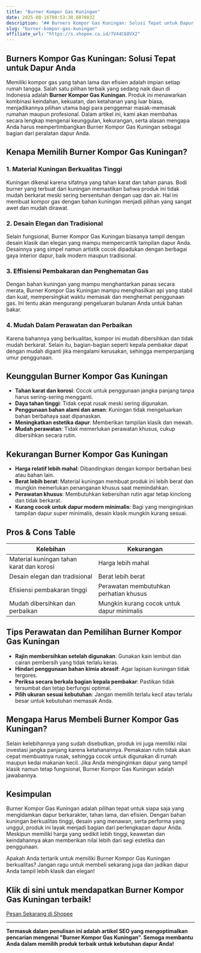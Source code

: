 ```yaml
---
title: "Burner Kompor Gas Kuningan"
date: 2025-08-16T08:53:30.607083Z
description: "## Burners Kompor Gas Kuningan: Solusi Tepat untuk Dapur Anda..."
slug: "burner-kompor-gas-kuningan"
affiliate_url: "https://s.shopee.co.id/7V44C68VX2"
---
```

## Burners Kompor Gas Kuningan: Solusi Tepat untuk Dapur Anda

Memiliki kompor gas yang tahan lama dan efisien adalah impian setiap rumah tangga. Salah satu pilihan terbaik yang sedang naik daun di Indonesia adalah **Burner Kompor Gas Kuningan**. Produk ini menawarkan kombinasi keindahan, kekuatan, dan ketahanan yang luar biasa, menjadikannya pilihan utama bagi para penggemar masak-memasak rumahan maupun profesional. Dalam artikel ini, kami akan membahas secara lengkap mengenai keunggulan, kekurangan, serta alasan mengapa Anda harus mempertimbangkan Burner Kompor Gas Kuningan sebagai bagian dari peralatan dapur Anda.

## Kenapa Memilih Burner Kompor Gas Kuningan?

### 1. Material Kuningan Berkualitas Tinggi

Kuningan dikenal karena sifatnya yang tahan karat dan tahan panas. Bodi burner yang terbuat dari kuningan memastikan bahwa produk ini tidak mudah berkarat meski sering bersentuhan dengan uap dan air. Hal ini membuat kompor gas dengan bahan kuningan menjadi pilihan yang sangat awet dan mudah dirawat.

### 2. Desain Elegan dan Tradisional

Selain fungsional, Burner Kompor Gas Kuningan biasanya tampil dengan desain klasik dan elegan yang mampu mempercantik tampilan dapur Anda. Desainnya yang simpel namun artistik cocok dipadukan dengan berbagai gaya interior dapur, baik modern maupun tradisional.

### 3. Effisiensi Pembakaran dan Penghematan Gas

Dengan bahan kuningan yang mampu menghantarkan panas secara merata, Burner Kompor Gas Kuningan mampu menghasilkan api yang stabil dan kuat, mempersingkat waktu memasak dan menghemat penggunaan gas. Ini tentu akan mengurangi pengeluaran bulanan Anda untuk bahan bakar.

### 4. Mudah Dalam Perawatan dan Perbaikan

Karena bahannya yang berkualitas, kompor ini mudah dibersihkan dan tidak mudah berkarat. Selain itu, bagian-bagian seperti kepala pembakar dapat dengan mudah diganti jika mengalami kerusakan, sehingga memperpanjang umur penggunaan.

## Keunggulan Burner Kompor Gas Kuningan

- **Tahan karat dan korosi**: Cocok untuk penggunaan jangka panjang tanpa harus sering-sering mengganti.
- **Daya tahan tinggi**: Tidak cepat rusak meski sering digunakan.
- **Penggunaan bahan alami dan aman**: Kuningan tidak mengeluarkan bahan berbahaya saat dipanaskan.
- **Meningkatkan estetika dapur**: Memberikan tampilan klasik dan mewah.
- **Mudah perawatan**: Tidak memerlukan perawatan khusus, cukup dibersihkan secara rutin.

## Kekurangan Burner Kompor Gas Kuningan

- **Harga relatif lebih mahal**: Dibandingkan dengan kompor berbahan besi atau bahan lain.
- **Berat lebih berat**: Material kuningan membuat produk ini lebih berat dan mungkin memerlukan penanganan khusus saat memindahkan.
- **Perawatan khusus**: Membutuhkan kebersihan rutin agar tetap kinclong dan tidak berkarat.
- **Kurang cocok untuk dapur modern minimalis**: Bagi yang menginginkan tampilan dapur super minimalis, desain klasik mungkin kurang sesuai.

## Pros & Cons Table

| Kelebihan                                   | Kekurangan                                   |
|----------------------------------------------|----------------------------------------------|
| Material kuningan tahan karat dan korosi    | Harga lebih mahal                           |
| Desain elegan dan tradisional               | Berat lebih berat                          |
| Efisiensi pembakaran tinggi                  | Perawatan membutuhkan perhatian khusus   |
| Mudah dibersihkan dan perbaikan              | Mungkin kurang cocok untuk dapur minimalis |

## Tips Perawatan dan Pemilihan Burner Kompor Gas Kuningan

- **Rajin membersihkan setelah digunakan**: Gunakan kain lembut dan cairan pembersih yang tidak terlalu keras.
- **Hindari penggunaan bahan kimia abrasif**: Agar lapisan kuningan tidak tergores.
- **Periksa secara berkala bagian kepala pembakar**: Pastikan tidak tersumbat dan tetap berfungsi optimal.
- **Pilih ukuran sesuai kebutuhan**: Jangan memilih terlalu kecil atau terlalu besar untuk kebutuhan memasak Anda.

## Mengapa Harus Membeli Burner Kompor Gas Kuningan?

Selain kelebihannya yang sudah disebutkan, produk ini juga memiliki nilai investasi jangka panjang karena ketahanannya. Pemakaian rutin tidak akan cepat membuatnya rusak, sehingga cocok untuk digunakan di rumah maupun kedai makanan kecil. Jika Anda menginginkan dapur yang tampil klasik namun tetap fungsional, Burner Kompor Gas Kuningan adalah jawabannya.

## Kesimpulan

Burner Kompor Gas Kuningan adalah pilihan tepat untuk siapa saja yang mengidamkan dapur berkarakter, tahan lama, dan efisien. Dengan bahan kuningan berkualitas tinggi, desain yang menawan, serta performa yang unggul, produk ini layak menjadi bagian dari perlengkapan dapur Anda. Meskipun memiliki harga yang sedikit lebih tinggi, keawetan dan keindahannya akan memberikan nilai lebih dari segi estetika dan penggunaan.

Apakah Anda tertarik untuk memiliki Burner Kompor Gas Kuningan berkualitas? Jangan ragu untuk membeli sekarang juga dan jadikan dapur Anda tampil lebih klasik dan elegan!

## Klik di sini untuk mendapatkan Burner Kompor Gas Kuningan terbaik!  
[Pesan Sekarang di Shopee](https://s.shopee.co.id/7V44C68VX2)

---

**Termasuk dalam penulisan ini adalah artikel SEO yang mengoptimalkan pencarian mengenai "Burner Kompor Gas Kuningan". Semoga membantu Anda dalam memilih produk terbaik untuk kebutuhan dapur Anda!**